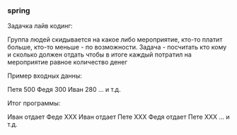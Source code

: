 ### spring

Задачка лайв кодинг:

Группа людей скидывается на какое либо мероприятие, кто-то платит больше, кто-то меньше - по возможности.
Задача - посчитать кто кому и сколько должен отдать чтобы в итоге каждый потратил на мероприятие равное количество денег

Пример входных данны:

Петя 500
Федя 300
Иван 280
... и т.д.

Итог программы:

Иван отдает Феде ХХХ
Иван отдает Пете ХХХ
Федя отдает Пете ХХХ
... и т.д.